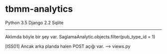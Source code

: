 # tbmm-analytics
Python 3.5
Django 2.2
Sqlite

****
Aklımda böyle bir şey var.
SaglamaAnalytic.objects.filter(pub_type_id = 1)


[ISS01] Ancak arka planda halen POST açığı var. --> views.py
